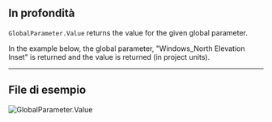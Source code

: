 ## In profondità
`GlobalParameter.Value` returns the value for the given global parameter.

In the example below, the global parameter, "Windows_North Elevation Inset" is returned and the value is returned (in project units).
___
## File di esempio

![GlobalParameter.Value](./Revit.Elements.GlobalParameter.Value_img.jpg)
